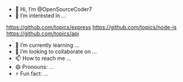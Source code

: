 - 👋 Hi, I’m @OpenSourceCoder7
- 👀 I’m interested in ...

https://github.com/topics/express
https://github.com/topics/node-js
https://github.com/topics/api

- 🌱 I’m currently learning ...
- 💞️ I’m looking to collaborate on ...
- 📫 How to reach me ...
- 😄 Pronouns: ...
- ⚡ Fun fact: ...

<!---
OpenSourceCoder7/OpenSourceCoder7 is a ✨ special ✨ repository because its `README.md` (this file) appears on your GitHub profile.
You can click the Preview link to take a look at your changes.
--->


